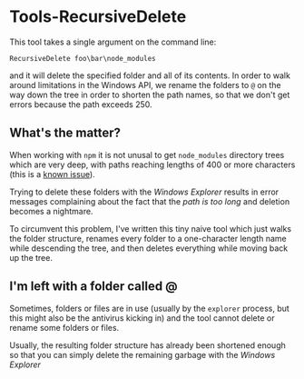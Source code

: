 # Tools-RecursiveDelete

This tool takes a single argument on the command line:

```
RecursiveDelete foo\bar\node_modules
```

and it will delete the specified folder and all of its contents. In order to
walk around limitations in the Windows API, we rename the folders to `@` on
the way down the tree in order to shorten the path names, so that we don't
get errors because the path exceeds 250.

## What's the matter?

When working with `npm` it is not unusal to get `node_modules` directory
trees which are very deep, with paths reaching lengths of 400 or more
characters (this is a [known issue](https://github.com/joyent/node/issues/6960)).

Trying to delete these folders with the _Windows Explorer_  results in
error messages complaining about the fact that the _path is too long_ and
deletion becomes a nightmare.

To circumvent this problem, I've written this tiny naive tool which just
walks the folder structure, renames every folder to a one-character length
name while descending the tree, and then deletes everything while moving
back up the tree.

## I'm left with a folder called @

Sometimes, folders or files are in use (usually by the `explorer` process,
but this might also be the antivirus kicking in) and the tool cannot delete
or rename some folders or files.

Usually, the resulting folder structure has already been shortened enough so
that you can simply delete the remaining garbage with the _Windows Explorer_
